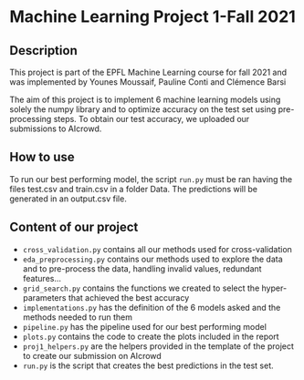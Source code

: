 # Machine Learning Project 1-Fall 2021

## Description

This project is part of the EPFL Machine Learning course for fall 2021 and was implemented by Younes Moussaif, Pauline Conti and Clémence Barsi

The aim of this project is to implement 6 machine learning models using solely the numpy library and to optimize accuracy on the test set using pre-processing steps. To obtain our test accuracy, we uploaded our submissions to AIcrowd.


## How to use

To run our best performing model, the script ```run.py``` must be ran having the files test.csv and train.csv in a folder Data. The predictions will be generated in an output.csv file.


## Content of our project 

- ```cross_validation.py``` contains all our methods used for cross-validation
- ```eda_preprocessing.py``` contains our methods used to explore the data and to pre-process the data, handling invalid values, redundant features...
- ```grid_search.py``` contains the functions we created to select the hyper-parameters that achieved the best accuracy
- ```implementations.py``` has the definition of the 6 models asked and the methods needed to run them
- ```pipeline.py``` has the pipeline used for our best performing model
- ```plots.py``` contains the code to create the plots included in the report
- ```proj1_helpers.py``` are the helpers provided in the template of the project to create our submission on AIcrowd
- ```run.py``` is the script that creates the best predictions in the test set.
